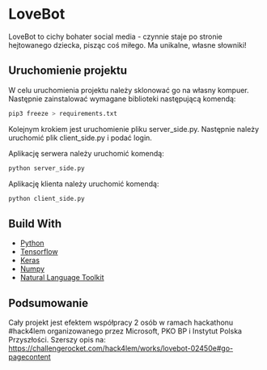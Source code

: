 # LoveBot
LoveBot to cichy bohater social media - czynnie staje po stronie hejtowanego dziecka, pisząc coś miłego. Ma unikalne, własne słowniki!

## Uruchomienie projektu

W celu uruchomienia projektu należy sklonować go na własny kompuer. Następnie zainstalować wymagane biblioteki następującą komendą:
```sh
pip3 freeze > requirements.txt 
```
Kolejnym krokiem jest uruchomienie pliku server_side.py. Następnie należy uruchomić plik client_side.py i podać login.

Aplikację serwera należy uruchomić komendą:
```sh
python server_side.py
```

Aplikację klienta należy uruchomić komendą:
```sh
python client_side.py
```
## Build With

- [Python](https://www.google.com)
- [Tensorflow](https://www.tensorflow.org)
- [Keras](https://keras.io)
- [Numpy](https://numpy.org)
- [Natural Language Toolkit](http://www.nltk.org)


## Podsumowanie
Cały projekt jest efektem współpracy 2 osób w ramach hackathonu #hack4lem organizowanego przez Microsoft, PKO BP i Instytut Polska Przyszłości.
Szerszy opis na: https://challengerocket.com/hack4lem/works/lovebot-02450e#go-pagecontent
